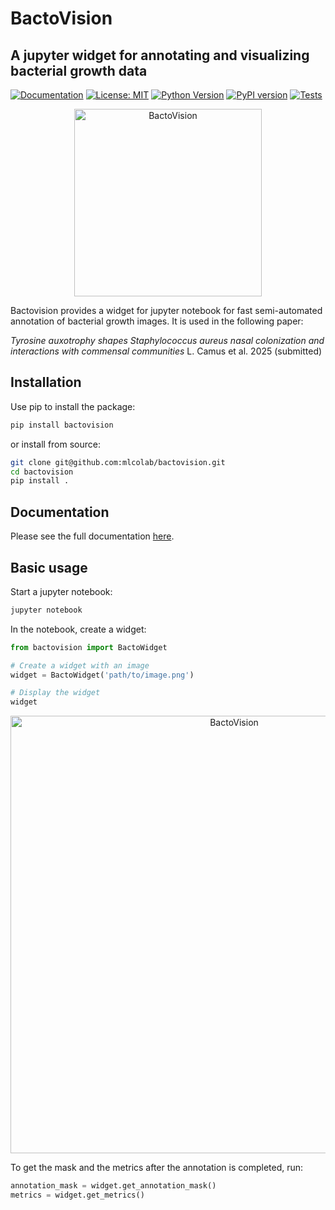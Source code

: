 # BactoVision
## A jupyter widget for annotating and visualizing bacterial growth data

[![Documentation](https://img.shields.io/badge/docs-mkdocs-blue)](https://mlcolab.github.io/bactovision/)
[![License: MIT](https://img.shields.io/badge/License-MIT-yellow.svg)](https://opensource.org/licenses/MIT)
[![Python Version](https://img.shields.io/badge/python-3.8%2B-blue)](https://www.python.org/downloads/)
[![PyPI version](https://img.shields.io/pypi/v/bactovision.svg)](https://pypi.org/project/bactovision/)
[![Tests](https://github.com/mlcolab/bactovision/actions/workflows/test.yml/badge.svg)](https://github.com/mlcolab/bactovision/actions/workflows/test.yml)


<p align="center">
  <img src="docs/images/bactovision-logo.png" width="300" alt="BactoVision">
</p>


Bactovision provides a widget for jupyter notebook for fast semi-automated annotation of bacterial growth images. It is used in the following paper:

_Tyrosine auxotrophy shapes Staphylococcus aureus nasal colonization and interactions with commensal communities_ L. Camus et al. 2025 (submitted)


## Installation

Use pip to install the package:

```bash
pip install bactovision
```

or install from source:

```bash
git clone git@github.com:mlcolab/bactovision.git
cd bactovision
pip install .
```

## Documentation

Please see the full documentation [here](https://mlcolab.github.io/bactovision/).

## Basic usage

Start a jupyter notebook:

```bash
jupyter notebook
```

In the notebook, create a widget:

```python
from bactovision import BactoWidget

# Create a widget with an image
widget = BactoWidget('path/to/image.png')

# Display the widget
widget
```

<p align="center">
  <img src="docs/images/widget-cut.png" width="700" alt="BactoVision">
</p>


To get the mask and the metrics after the annotation is completed, run:

```python
annotation_mask = widget.get_annotation_mask()
metrics = widget.get_metrics()
```
